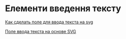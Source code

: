 # Елементи введення тексту

[Как сделать поле для ввода текста на svg](https://radiohlam.ru/edit_svg/)

[Поле ввода текста на основе SVG](https://coderoad.ru/4176146/%D0%9F%D0%BE%D0%BB%D0%B5-%D0%B2%D0%B2%D0%BE%D0%B4%D0%B0-%D1%82%D0%B5%D0%BA%D1%81%D1%82%D0%B0-%D0%BD%D0%B0-%D0%BE%D1%81%D0%BD%D0%BE%D0%B2%D0%B5-SVG)


